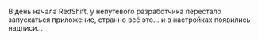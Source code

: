 В день начала RedShift, у непутевого разработчика перестало запускаться приложение, странно всё это... и в настройках появились надписи...
